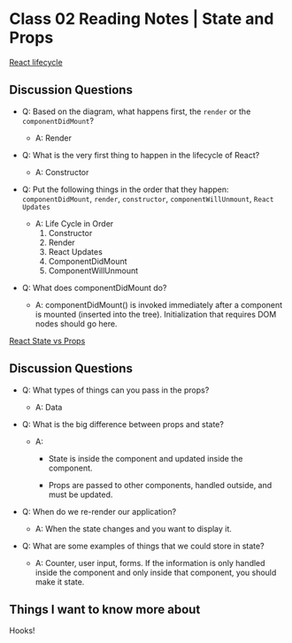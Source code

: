 # Class 02 Reading Notes | State and Props

[React lifecycle](https://medium.com/@joshuablankenshipnola/react-component-lifecycle-events-cb77e670a093)

## Discussion Questions

- Q: Based on the diagram, what happens first, the `render` or the `componentDidMount`?

  - A: Render

- Q: What is the very first thing to happen in the lifecycle of React?

  - A: Constructor

- Q: Put the following things in the order that they happen: `componentDidMount`, `render`, `constructor`, `componentWillUnmount`, `React Updates`

  - A: Life Cycle in Order
    1. Constructor
    2. Render
    3. React Updates
    4. ComponentDidMount
    5. ComponentWillUnmount

- Q: What does componentDidMount do?

  - A: componentDidMount() is invoked immediately after a component is mounted (inserted into the tree). Initialization that requires DOM nodes should go here.

[React State vs Props](https://www.youtube.com/watch?v=IYvD9oBCuJI)

## Discussion Questions

- Q: What types of things can you pass in the props?

  - A: Data

- Q: What is the big difference between props and state?

  - A:

    - State is inside the component and updated inside the component.

    - Props are passed to other components, handled outside, and must be updated.

- Q: When do we re-render our application?

  - A: When the state changes and you want to display it.

- Q: What are some examples of things that we could store in state?

  - A: Counter, user input, forms. If the information is only handled inside the component and only inside that component, you should make it state.

## Things I want to know more about

Hooks!
